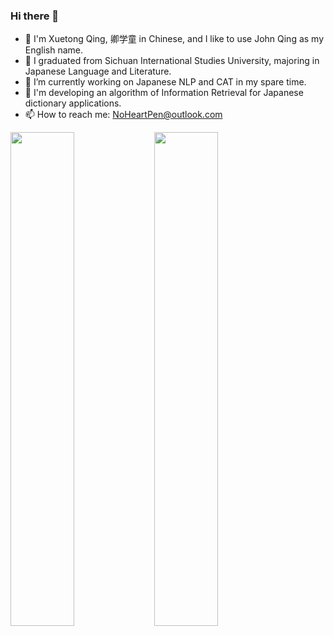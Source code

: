 ### Hi there 👋

<!--
**NoHeartPen/NoHeartPen** is a ✨ _special_ ✨ repository because its `README.md` (this file) appears on your GitHub profile.

Here are some ideas to get you started:


- 👯 I’m looking to collaborate on ...
- 🤔 I’m looking for help with ...
- 💬 Ask me about ...
- 📫 How to reach me: ...
- 🌱 I’m currently learning Japanese 
- 😄 Pronouns: ...
- ⚡ Fun fact: ...


<img width="45%" align="left" src="github-metrics.svg">
</a>

<img width="45%" align="left" src="metrics.plugin.languages.indepth.svg">
</a>

<img width="45%" align="left" src="metrics.plugin.habits.charts.svg">
</a>

-->

- 🧐 I'm Xuetong Qing, 卿学童 in Chinese, and I like to use John Qing as my English name.
- 🏫 I graduated from Sichuan International Studies University, majoring in Japanese Language and Literature.
- 🔭 I’m currently working on Japanese NLP and CAT in my spare time.
- 🌱 I'm developing an algorithm of Information Retrieval for Japanese dictionary applications.
- 📫 How to reach me: NoHeartPen@outlook.com


<a href="https://github.com/anuraghazra/github-readme-stats">
<img width="45%" align="left" src="https://github-readme-stats.vercel.app/api?username=NoHeartPen&show_icons=true&line_height=33">
</a>
<img width="45%" align="left" src="https://github-readme-stats.vercel.app/api/top-langs/?username=NoHeartPen&layout=compact&hide=Tex,shell,html,css,Tcl">
</a>





